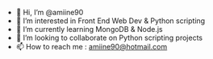 - 👋 Hi, I’m @amiine90
- 👀 I’m interested in Front End Web Dev & Python scripting
- 🌱 I’m currently learning MongoDB & Node.js
- 💞️ I’m looking to collaborate on Python scripting projects
- 📫 How to reach me : amiine90@hotmail.com

<!---
amiine90/amiine90 is a ✨ special ✨ repository because its `README.md` (this file) appears on your GitHub profile.
You can click the Preview link to take a look at your changes.
--->
